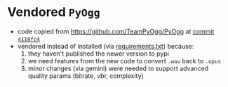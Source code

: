 # Vendored `PyOgg`

* code copied from https://github.com/TeamPyOgg/PyOgg 
  at [commit `4118fc4`](https://github.com/TeamPyOgg/PyOgg/commit/4118fc40067eb475468726c6bccf1242abfc24fc)
* vendored instead of installed (via [requirements.txt](../../../requirements.txt)) because:
    1. they haven't published the newer version to pypi
    2. we need features from the new code to convert `.wav` back to `.opus`
    3. minor changes (via gemini) were needed to support advanced quality params (bitrate, vbr, complexity)